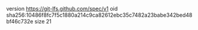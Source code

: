 version https://git-lfs.github.com/spec/v1
oid sha256:10486f8fc7f5c1880a214c9ca82612ebc35c7482a23babe342bed48bf46c732e
size 21

